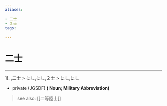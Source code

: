 ```yaml
---
aliases:
    
- 二士
- ２士
tags:
    
---
```


# 二士
---
1).
,二士 > にし,にし,２士 > にし,にし

- private (JGSDF)
**( Noun; Military Abbreviation)**
> see also:  [[二等陸士]]
            